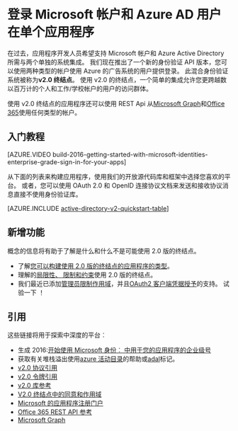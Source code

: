 <properties
    pageTitle="v2.0 终结点概述 |Microsoft Azure"
    description="构建与 Microsoft 帐户和 Azure Active Directory 登录应用程序简介。"
    services="active-directory"
    documentationCenter=""
    authors="dstrockis"
    manager="mbaldwin"
    editor=""/>

<tags
    ms.service="active-directory"
    ms.workload="identity"
    ms.tgt_pltfrm="na"
    ms.devlang="na"
    ms.topic="article"
    ms.date="09/27/2016"
    ms.author="dastrock"/>

# <a name="sign-in-microsoft-account--azure-ad-users-in-a-single-app"></a>登录 Microsoft 帐户和 Azure AD 用户在单个应用程序

在过去，应用程序开发人员希望支持 Microsoft 帐户和 Azure Active Directory 所需与两个单独的系统集成。  我们现在推出了一个新的身份验证 API 版本，您可以使用两种类型的帐户使用 Azure 的广告系统的用户提供登录。  此混合身份验证系统被称为**v2.0 终结点**。  使用 v2.0 的终结点，一个简单的集成允许您更跨越数以百万计的个人和工作/学校帐户的用户的访问群体。

使用 v2.0 终结点的应用程序还可以使用 REST Api 从[Microsoft Graph](https://graph.microsoft.io)和[Office 365](https://msdn.microsoft.com/office/office365/howto/authenticate-Office-365-APIs-using-v2)使用任何类型的帐户。

<!-- For a quick introduction to the v2.0 endpoint, please view the [Getting Started with Microsoft Identities: Enterprise Grade Sign In For Your Apps](https://azure.microsoft.com/documentation/videos/build-2016-getting-started-with-microsoft-identities-enterprise-grade-sign-in-for-your-apps/) video. -->

## <a name="getting-started"></a>入门教程
[AZURE.VIDEO build-2016-getting-started-with-microsoft-identities-enterprise-grade-sign-in-for-your-apps]

从下面的列表来构建应用程序，使用我们的开放源代码库和框架中选择您喜欢的平台。  或者，您可以使用 OAuth 2.0 和 OpenID 连接协议文档来发送和接收协议消息直接不使用身份验证库。

<!-- TODO: Finalize this table  -->
[AZURE.INCLUDE [active-directory-v2-quickstart-table](../../includes/active-directory-v2-quickstart-table.md)]

## <a name="whats-new"></a>新增功能
概念的信息将有助于了解是什么和什么不是可能使用 2.0 版的终结点。

- 了解[您可以构建使用 2.0 版的终结点的应用程序的类型](active-directory-v2-flows.md)。
- 理解的[局限性、 限制和约束](active-directory-v2-limitations.md)使用 2.0 版的终结点。
- 我们最近已添加[管理员限制作用域](active-directory-v2-scopes.md)，并且[OAuth2 客户端凭据授予](active-directory-v2-protocols-oauth-client-creds.md)的支持。  试验一下 ！

## <a name="reference"></a>引用
这些链接将用于探索中深度的平台︰

- 生成 2016:[开始使用 Microsoft 身份︰ 中用于您的应用程序的企业级号](https://azure.microsoft.com/documentation/videos/build-2016-getting-started-with-microsoft-identities-enterprise-grade-sign-in-for-your-apps/)
- 获取有关堆栈溢出使用[azure 活动目录](http://stackoverflow.com/questions/tagged/azure-active-directory)的帮助或[adal](http://stackoverflow.com/questions/tagged/adal)标记。
- [v2.0 协议引用](active-directory-v2-protocols.md)
- [v2.0 令牌引用](active-directory-v2-tokens.md)
- [v2.0 库参考](active-directory-v2-libraries.md)
- [V2.0 终结点中的同意和作用域](active-directory-v2-scopes.md)
- [Microsoft 的应用程序注册门户](https://apps.dev.microsoft.com/?referrer=https://azure.microsoft.com/documentation/articles&deeplink=/appList)
- [Office 365 REST API 参考](https://msdn.microsoft.com/office/office365/howto/authenticate-Office-365-APIs-using-v2)
- [Microsoft Graph](https://graph.microsoft.io)